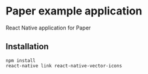 # Paper example application

React Native application for Paper

## Installation

```
npm install
react-native link react-native-vector-icons
```
